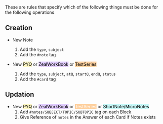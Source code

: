 These are rules that specify which of the following things must be done for the following operations

## Creation
- New Note
	1. Add the `type`, `subject`
	2. Add the `#note` tag
	   
- New <mark style="background: #FFF3A3A6;">PYQ</mark> or <mark style="background: #D2B3FFA6;">ZealWorkBook</mark> or <mark style="background: #FFB86CA6;">TestSeries</mark>
	1. Add the `type`, `subject`, `atQ`, `startQ`, `endQ`, `status`
	2. Add the `#card` tag

## Updation
-  New <mark style="background: #FFF3A3A6;">PYQ</mark> or <mark style="background: #D2B3FFA6;">ZealWorkBook</mark> or <mark style="background: #FFB86CA6;color:white;">TestSeries</mark> or <mark style="background: #ABF7F7A6;">ShortNote/MicroNotes </mark>
	1. Add `#notes/SUBJECT/TOPIC/SUBTOPIC` tag on each Block
	2. Give Reference of `notes` in the Answer of each Card if Notes exists